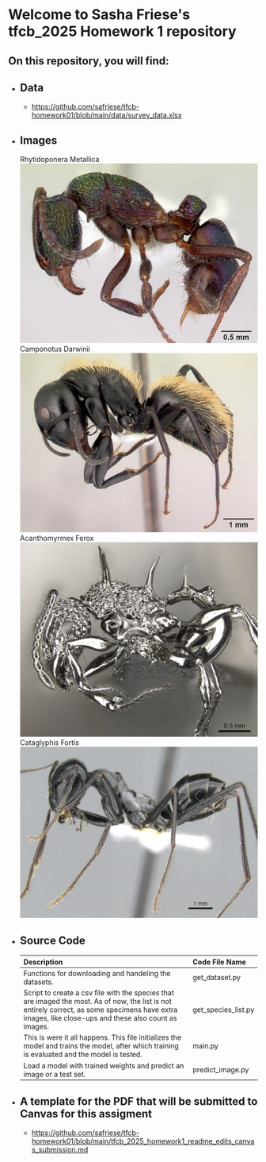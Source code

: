# Welcome to Sasha Friese's tfcb_2025 Homework 1 repository
## On this repository, you will find:
- Data 
  --
  - https://github.com/safriese/tfcb-homework01/blob/main/data/survey_data.xlsx
- Images
  -
  Rhytidoponera Metallica
![Getting Started](images/casent0172345_rhytidoponera_metallica.jpg)
Camponotus Darwinii
![Getting Started](images/casent0191696_camponotus_darwinii.jpg)
Acanthomyrmex Ferox
![Getting Started](images/casent0901788_p1high_acanthomyrmex_ferox.jpg)
Cataglyphis Fortis
![Getting Started](images/casent0906296_p1high_cataglyphis_fortis.jpg)

- Source Code
  -
  
    | Description| Code File Name |
    | -------- | -------- |
    |  Functions for downloading and handeling the datasets.  | get_dataset.py |
    | Script to create a csv file with the species that are imaged the most. As of now, the list is not entirely correct, as some specimens have extra images, like close-ups and these also count as images. |  get_species_list.py |
    | This is were it all happens. This file initializes the model and trains the model, after which training is evaluated and the model is tested. | main.py  |
    | Load a model with trained weights and predict an image or a test set. | predict_image.py |

- A template for the PDF that will be submitted to Canvas for this assigment
  - 
  - https://github.com/safriese/tfcb-homework01/blob/main/tfcb_2025_homework1_readme_edits_canvas_submission.md